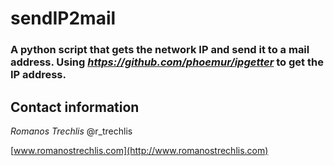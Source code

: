 # sendIP2mail


### A python script that gets the network IP and send it to a mail address. Using *https://github.com/phoemur/ipgetter* to get the IP address.

## Contact information
*Romanos Trechlis* @r_trechlis

[www.romanostrechlis.com](http://www.romanostrechlis.com)